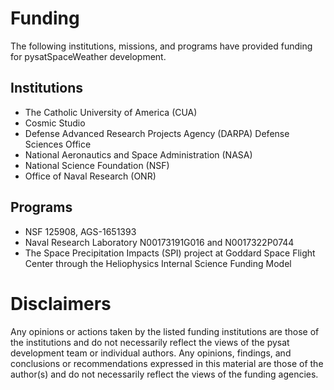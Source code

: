 Funding
=======
The following institutions, missions, and programs have provided funding
for pysatSpaceWeather development.

Institutions
------------
 - The Catholic University of America (CUA)
 - Cosmic Studio
 - Defense Advanced Research Projects Agency (DARPA) Defense Sciences Office
 - National Aeronautics and Space Administration (NASA)
 - National Science Foundation (NSF)
 - Office of Naval Research (ONR)

Programs
--------
 - NSF 125908, AGS-1651393
 - Naval Research Laboratory N00173191G016 and N0017322P0744
 - The Space Precipitation Impacts (SPI) project at Goddard Space Flight Center through the Heliophysics Internal Science Funding Model

Disclaimers
===========
Any opinions or actions taken by the listed funding institutions are those of the institutions and do not necessarily reflect the views of the pysat development team or individual authors. Any opinions, findings, and conclusions or recommendations expressed in this
material are those of the author(s) and do not necessarily reflect the views
of the funding agencies.
